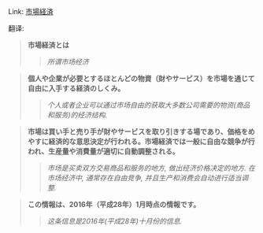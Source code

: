 Link: [市場経済](https://www.shiruporuto.jp/public/data/vocabulary/yogo/s/shijo_keizai.html)

翻译:
> **市場経済とは**
>> *所谓市场经济*

> **個人や企業が必要とするほとんどの物資（財やサービス）を市場を通じて自由に入手する経済のしくみ。**
>> *个人或者企业可以通过市场自由的获取大多数公司需要的物资(商品和服务)的经济结构.*

> **市場は買い手と売り手が財やサービスを取り引きする場であり、価格をめやすに経済的な意思決定が行われる。市場経済では一般に自由な競争が行われ、生産量や消費量が適切に自動調整される。**
>> *市场是买卖双方交易商品和服务的地方, 做出经济价格决定的地方. 在市场经济中, 通常存在自由竞争, 并且生产和消费会自动进行适当调整.*

> **この情報は、2016年（平成28年）1月時点の情報です。**
>> *这条信息是2016年(平成28年)十月份的信息.*

